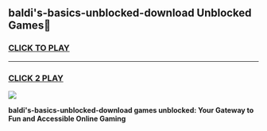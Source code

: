 
## baldi's-basics-unblocked-download Unblocked Games👋
<h3>
<a href="https://news.freeplayer.one?title=baldi's-basics-unblocked-download&ref=16F">CLICK TO PLAY</a></h3>
<hr>

<h3>
<a href="https://news.freeplayer.one?title=baldi's-basics-unblocked-download&ref=16F">CLICK 2 PLAY</a>
  
</h3>

<a href="https://news.freeplayer.one?title=baldi's-basics-unblocked-download&ref=16F/"><img src="https://clearcache.store/games.png"></a>


**baldi's-basics-unblocked-download games unblocked: Your Gateway to Fun and Accessible Online Gaming**
